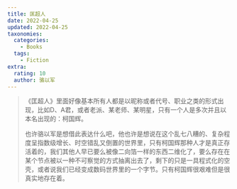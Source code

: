 ```yaml
---
title: 匡超人
date: 2022-04-25
updated: 2022-04-25
taxonomies:
  categories:
    - Books
  tags:
    - Fiction
extra:
  rating: 10
  author: 骆以军
---
```


> 《匡超人》里面好像基本所有人都是以昵称或者代号、职业之类的形式出现，比如D、A君，或者老派、某老师、某明星，只有一个人是多次并且以本名出现的：柯国辉。
>
> 也许骆以军是想借此表达什么吧，他也许是想说在这个乱七八糟的、复杂程度呈指数级增长、时空错乱又倒置的世界里，只有柯国辉那种人才是真正存活着的，我们其他人早已要么被像二向箔一样的东西二维化了，要么存在在某个节点被以一种不可察觉的方式抽离出去了，剩下的只是一具程式化的空壳，或者说我们已经变成数码世界里的一个字节。只有柯国辉很艰难但是很真实地存在着。


<!-- more -->

